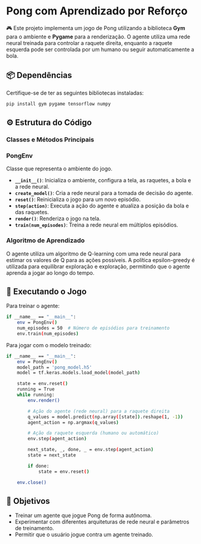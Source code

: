 # Pong com Aprendizado por Reforço

🎮 Este projeto implementa um jogo de Pong utilizando a biblioteca **Gym** para o ambiente e **Pygame** para a renderização. O agente utiliza uma rede neural treinada para controlar a raquete direita, enquanto a raquete esquerda pode ser controlada por um humano ou seguir automaticamente a bola.

## 📦 Dependências

Certifique-se de ter as seguintes bibliotecas instaladas:

```bash
pip install gym pygame tensorflow numpy
```

## ⚙️ Estrutura do Código

### Classes e Métodos Principais

### PongEnv
Classe que representa o ambiente do jogo.

- **`__init__()`**: Inicializa o ambiente, configura a tela, as raquetes, a bola e a rede neural.
- **`create_model()`**: Cria a rede neural para a tomada de decisão do agente.
- **`reset()`**: Reinicializa o jogo para um novo episódio.
- **`step(action)`**: Executa a ação do agente e atualiza a posição da bola e das raquetes.
- **`render()`**: Renderiza o jogo na tela.
- **`train(num_episodes)`**: Treina a rede neural em múltiplos episódios.

### Algoritmo de Aprendizado

O agente utiliza um algoritmo de Q-learning com uma rede neural para estimar os valores de Q para as ações possíveis. A política epsilon-greedy é utilizada para equilibrar exploração e exploração, permitindo que o agente aprenda a jogar ao longo do tempo.

## 🚀 Executando o Jogo

Para treinar o agente:
```bash
if __name__ == "__main__":
    env = PongEnv()
    num_episodes = 50  # Número de episódios para treinamento
    env.train(num_episodes)
```

Para jogar com o modelo treinado:
```bash
if __name__ == "__main__":
    env = PongEnv()
    model_path = 'pong_model.h5'
    model = tf.keras.models.load_model(model_path)

    state = env.reset()
    running = True
    while running:
        env.render()

        # Ação do agente (rede neural) para a raquete direita
        q_values = model.predict(np.array([state]).reshape(1, -1))
        agent_action = np.argmax(q_values)

        # Ação da raquete esquerda (humano ou automático)
        env.step(agent_action)

        next_state, _, done, _ = env.step(agent_action)
        state = next_state

        if done:
            state = env.reset()

    env.close()

```

## 🎯 Objetivos

- Treinar um agente que jogue Pong de forma autônoma.
- Experimentar com diferentes arquiteturas de rede neural e parâmetros de treinamento.
- Permitir que o usuário jogue contra um agente treinado.
